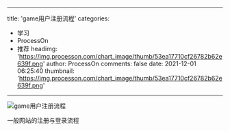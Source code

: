 
---
title: 'game用户注册流程'
categories: 
 - 学习
 - ProcessOn
 - 推荐
headimg: 'https://img.processon.com/chart_image/thumb/53ea17710cf26782b62e639f.png'
author: ProcessOn
comments: false
date: 2021-12-01 06:25:40
thumbnail: 'https://img.processon.com/chart_image/thumb/53ea17710cf26782b62e639f.png'
---

<div>   
<img class="thumb" alt="game用户注册流程" src="https://img.processon.com/chart_image/thumb/53ea17710cf26782b62e639f.png" referrerpolicy="no-referrer">
<p>一般网站的注册与登录流程</p>  
</div>
            